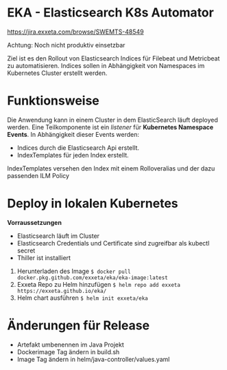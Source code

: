 # EKA - Elasticsearch K8s Automator

https://jira.exxeta.com/browse/SWEMTS-48549

Achtung: Noch nicht produktiv einsetzbar


Ziel ist es den Rollout von Elasticsearch Indices für Filebeat und
Metricbeat zu automatisieren.
Indices sollen in Abhängigkeit von Namespaces im Kubernetes Cluster
erstellt werden.



# Funktionsweise

Die Anwendung kann in einem Cluster in dem ElasticSearch
läuft deployed werden. Eine Teilkomponente ist ein *listener* für
**Kubernetes Namespace Events**. In Abhängigkeit dieser Events
werden:
* Indices durch die Elasticsearch Api erstellt.
* IndexTemplates für jeden Index erstellt.

IndexTemplates versehen den Index mit einem Rolloveralias
und der dazu passenden ILM Policy

# Deploy in lokalen Kubernetes

**Vorraussetzungen**
* Elasticsearch läuft im Cluster
* Elasticsearch Credentials und Certificate sind zugreifbar als kubectl secret
* Thiller ist installiert

1. Herunterladen des Image ```$ docker pull docker.pkg.github.com/exxeta/eka/eka-image:latest```
2. Exxeta Repo zu Helm hinzufügen ```$ helm repo add exxeta https://exxeta.github.io/eka/```
3. Helm chart ausführen ```$ helm init exxeta/eka```



# Änderungen für Release
* Artefakt umbenennen im Java Projekt
* Dockerimage Tag ändern in build.sh
* Image Tag ändern in helm/java-controller/values.yaml
